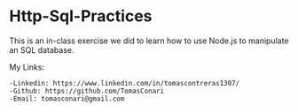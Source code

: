 # Http-Sql-Practices

This is an in-class exercise we did to learn how to use Node.js to manipulate an SQL database.

My Links:

    -Linkedin: https://www.linkedin.com/in/tomascontreras1307/
    -Github: https://github.com/TomasConari
    -Email: tomasconari@gmail.com
